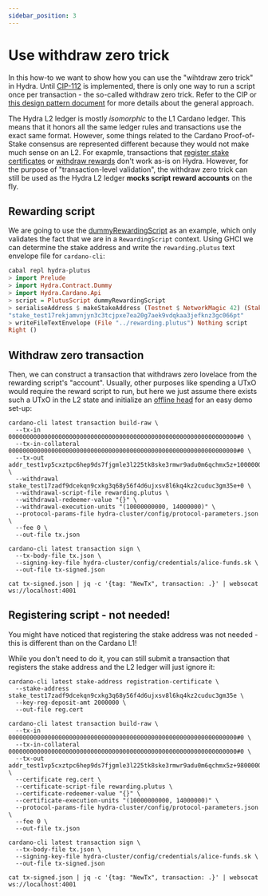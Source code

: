 ```yaml
---
sidebar_position: 3
---
```


# Use withdraw zero trick

In this how-to we want to show how you can use the "wihtdraw zero trick" in Hydra. Until [CIP-112](https://cips.cardano.org/cip/CIP-0112) is implemented, there is only one way to run a script once per transaction - the so-called withdraw zero trick. Refer to the CIP or [this design pattern document](https://github.com/Anastasia-Labs/design-patterns/blob/main/stake-validator/STAKE-VALIDATOR.md) for more details about the general approach.

The Hydra L2 ledger is mostly _isomorphic_ to the L1 Cardano ledger. This means that it honors all the same ledger rules and transactions use the exact same format. However, some things related to the Cardano Proof-of-Stake consensus are represented different because they would not make much sense on an L2. For exapmle, transactions that [register stake certificates](https://docs.cardano.org/developer-resources/transaction-tutorials/stake-transaction) or [withdraw rewards](https://docs.cardano.org/developer-resources/transaction-tutorials/withdraw-transaction) don't work as-is on Hydra. However, for the purpose of "transaction-level validation", the withdraw zero trick can still be used as the Hydra L2 ledger **mocks script reward accounts** on the fly.

## Rewarding script

We are going to use the [dummyRewardingScript](https://github.com/cardano-scaling/hydra/blob/master/hydra-plutus/src/Hydra/Contract/Dummy.hs#L42-L53) as an example, which only validates the fact that we are in a `RewardingScript` context. Using GHCI we can determine the stake address and write the `rewarding.plutus` text envelope file for `cardano-cli`:

```haskell
cabal repl hydra-plutus
> import Prelude
> import Hydra.Contract.Dummy
> import Hydra.Cardano.Api
> script = PlutusScript dummyRewardingScript
> serialiseAddress $ makeStakeAddress (Testnet $ NetworkMagic 42) (StakeCredentialByScript $ hashScript script)
"stake_test17rekjamvnjyn3c3tcjpxe7ea20g7aek9vdqkaa3jefknz3gc066pt" 
> writeFileTextEnvelope (File "../rewarding.plutus") Nothing script
Right ()
```

## Withdraw zero transaction

Then, we can construct a transaction that withdraws zero lovelace from the rewarding script's "account". Usually, other purposes like spending a UTxO would require the reward script to run, but here we just assume there exists such a UTxO in the L2 state and initialize an [offline head](../configuration#offline-mode) for an easy demo set-up:

```shell title="Withdraw zero transaction"
cardano-cli latest transaction build-raw \
  --tx-in 0000000000000000000000000000000000000000000000000000000000000000#0 \
  --tx-in-collateral 0000000000000000000000000000000000000000000000000000000000000000#0 \
  --tx-out addr_test1vp5cxztpc6hep9ds7fjgmle3l225tk8ske3rmwr9adu0m6qchmx5z+100000000 \
  --withdrawal stake_test17zadf9dcekqn9cxkg3q68y56f4d6ujxsv8l6kq4kz2cuduc3gm35e+0 \
  --withdrawal-script-file rewarding.plutus \
  --withdrawal-redeemer-value "{}" \
  --withdrawal-execution-units "(10000000000, 14000000)" \
  --protocol-params-file hydra-cluster/config/protocol-parameters.json \
  --fee 0 \
  --out-file tx.json

cardano-cli latest transaction sign \
  --tx-body-file tx.json \
  --signing-key-file hydra-cluster/config/credentials/alice-funds.sk \
  --out-file tx-signed.json

cat tx-signed.json | jq -c '{tag: "NewTx", transaction: .}' | websocat ws://localhost:4001
```

## Registering script - not needed!

You might have noticed that registering the stake address was not needed - this is different than on the Cardano L1!

While you don't need to do it, you can still submit a transaction that registers the stake address and the L2 ledger will just ignore it:

```shell title="Register stake transaction"
cardano-cli latest stake-address registration-certificate \
  --stake-address stake_test17zadf9dcekqn9cxkg3q68y56f4d6ujxsv8l6kq4kz2cuduc3gm35e \
  --key-reg-deposit-amt 2000000 \
  --out-file reg.cert

cardano-cli latest transaction build-raw \
  --tx-in 0000000000000000000000000000000000000000000000000000000000000000#0 \
  --tx-in-collateral 0000000000000000000000000000000000000000000000000000000000000000#0 \
  --tx-out addr_test1vp5cxztpc6hep9ds7fjgmle3l225tk8ske3rmwr9adu0m6qchmx5z+98000000 \
  --certificate reg.cert \
  --certificate-script-file rewarding.plutus \
  --certificate-redeemer-value "{}" \
  --certificate-execution-units "(10000000000, 14000000)" \
  --protocol-params-file hydra-cluster/config/protocol-parameters.json \
  --fee 0 \
  --out-file tx.json

cardano-cli latest transaction sign \
  --tx-body-file tx.json \
  --signing-key-file hydra-cluster/config/credentials/alice-funds.sk \
  --out-file tx-signed.json

cat tx-signed.json | jq -c '{tag: "NewTx", transaction: .}' | websocat ws://localhost:4001
```
